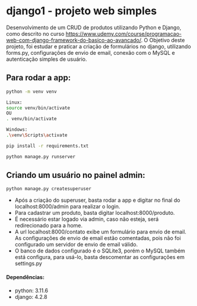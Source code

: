 # django1 - projeto web simples

Desenvolvimento de um CRUD de produtos utilizando Python e Django, como descrito 
no curso https://www.udemy.com/course/programacao-web-com-django-framework-do-basico-ao-avancado/.
O Objetivo deste projeto, foi estudar e praticar a criação de formulários no django, utilizando forms.py, configurações de envio de email, 
conexão com o MySQL e autenticação simples de usuário. 

## Para rodar a app: 

```bash
python -m venv venv
```

```bash
Linux:
source venv/bin/activate
OU
. venv/bin/activate
```

```bash
Windows:
.\venv\Scripts\activate
```

```bash
pip install -r requirements.txt
```

```bash
python manage.py runserver
```

## Criando um usuário no painel admin:

```bash
python manage.py createsuperuser
```

- Após a criação do superuser, basta rodar a app e digitar no final do 
localhost:8000/admin para realizar o login. 
- Para cadastrar um produto, basta digitar localhost:8000/produto. 
- É necessário estar logado via admin, caso não esteja, será redirecionado para a home.
- A url localhost:8000/contato exibe um formulário para envio de email. As configurações de envio de 
email estão comentadas, pois não foi configurado um servidor de envio de email válido. 
- O banco de dados configurado é o SQLite3, porém o MySQL também está configura, para usá-lo, basta 
descomentar as configurações em settings.py 

#### Dependências:
- python: 3.11.6
- django: 4.2.8